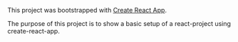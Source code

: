 This project was bootstrapped with [Create React App](https://github.com/facebook/create-react-app).

The purpose of this project is to show a basic setup of a react-project using create-react-app.
